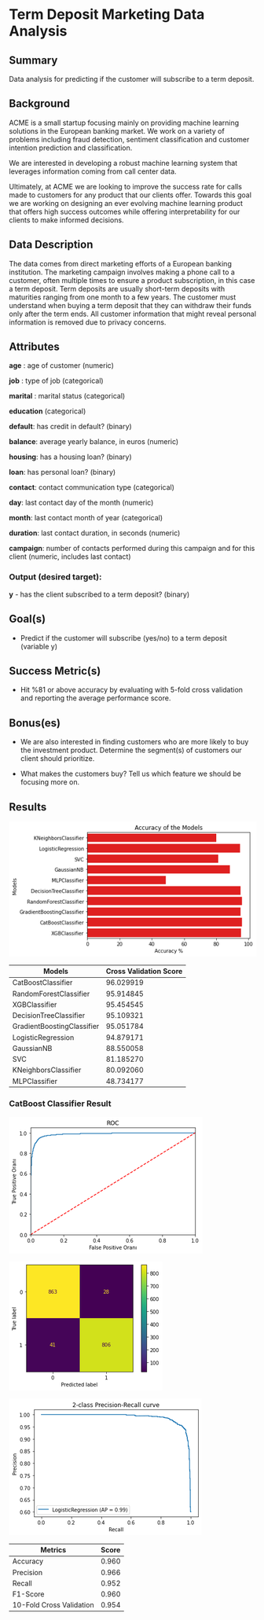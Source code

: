 # Term Deposit Marketing Data Analysis

## Summary 

Data analysis for predicting if the customer will subscribe to a term deposit.

## Background

ACME is a small startup focusing mainly on providing machine learning solutions in the European banking market. We work on a variety of problems including fraud detection, sentiment classification and customer intention prediction and classification.

We are interested in developing a robust machine learning system that leverages information coming from call center data.

Ultimately, at ACME we are looking to improve the success rate for calls made to customers for any product that our clients offer. Towards this goal we are working on designing an ever evolving machine learning product that offers high success outcomes while offering interpretability for our clients to make informed decisions.

## Data Description

The data comes from direct marketing efforts of a European banking institution. The marketing campaign involves making a phone call to a customer, often multiple times to ensure a product subscription, in this case a term deposit. Term deposits are usually short-term deposits with maturities ranging from one month to a few years. The customer must understand when buying a term deposit that they can withdraw their funds only after the term ends. All customer information that might reveal personal information is removed due to privacy concerns.

## Attributes

**age** : age of customer (numeric)

**job** : type of job (categorical)

**marital** : marital status (categorical)

**education** (categorical)

**default**: has credit in default? (binary)

**balance**: average yearly balance, in euros (numeric)

**housing**: has a housing loan? (binary)

**loan**: has personal loan? (binary)

**contact**: contact communication type (categorical)

**day**: last contact day of the month (numeric)

**month**: last contact month of year (categorical)

**duration**: last contact duration, in seconds (numeric)

**campaign**: number of contacts performed during this campaign and for this client (numeric, includes last contact)

### Output (desired target):

**y** - has the client subscribed to a term deposit? (binary)


## Goal(s)

* Predict if the customer will subscribe (yes/no) to a term deposit (variable y)

## Success Metric(s)

* Hit %81 or above accuracy by evaluating with 5-fold cross validation and reporting the average performance score.

## Bonus(es)

* We are also interested in finding customers who are more likely to buy the investment product. Determine the segment(s) of customers our client should prioritize.

* What makes the customers buy? Tell us which feature we should be focusing more on.

## Results

![result](./img/result.png)

| Models                     | Cross Validation Score |
|----------------------------|------------------------|
| CatBoostClassifier         | 96.029919              |
| RandomForestClassifier     | 95.914845              |
| XGBClassifier              | 95.454545              |
| DecisionTreeClassifier     | 95.109321              |
| GradientBoostingClassifier | 95.051784              |
| LogisticRegression         | 94.879171              |
| GaussianNB                 | 88.550058              |
| SVC                        | 81.185270              |
| KNeighborsClassifier       | 80.092060              |
| MLPClassifier              | 48.734177              |

### CatBoost Classifier Result

![result](./img/roc_catb.png)

![result](./img/conf_mat_catb.png)

![result](./img/pr_curve_catb.png)


| Metrics                   | Score |
|---------------------------|-------|
| Accuracy                  | 0.960 |
| Precision                 | 0.966 |
| Recall                    | 0.952 |
| F1-Score                  | 0.960 |
| 10-Fold Cross Validation  | 0.954 |